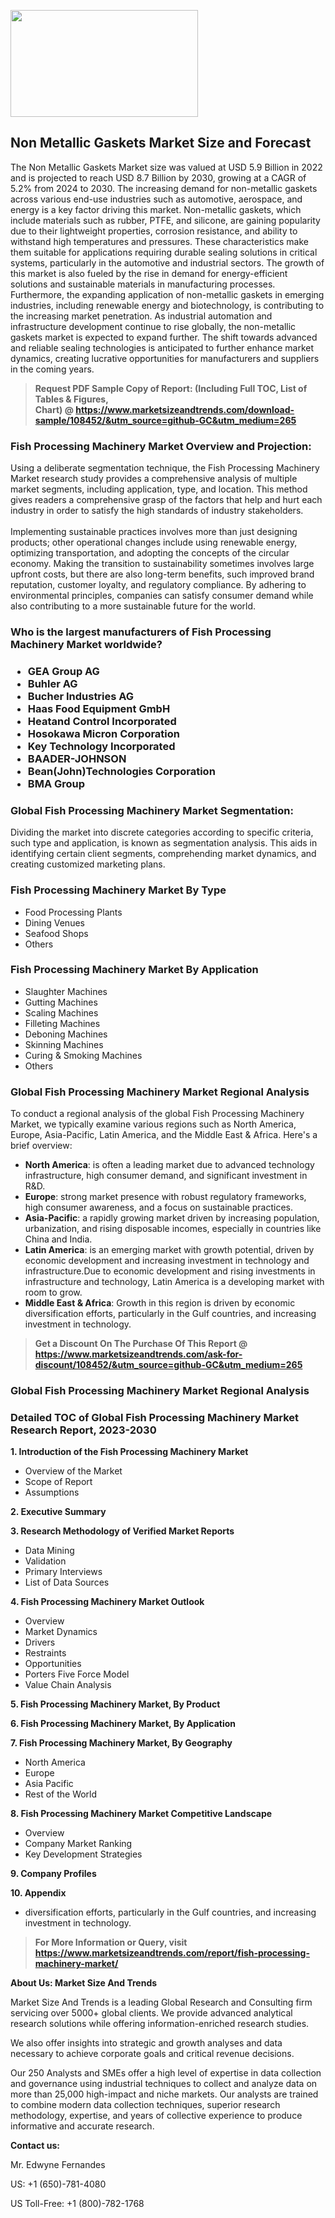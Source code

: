 <p><img class="alignnone size-medium wp-image-20088" src="https://ffe5etoiles.com/wp-content/uploads/2024/12/MST1-300x171.png" alt="" width="300" height="171" /></p><h2>Non Metallic Gaskets Market Size and Forecast</h2><p>The Non Metallic Gaskets Market size was valued at USD 5.9 Billion in 2022 and is projected to reach USD 8.7 Billion by 2030, growing at a CAGR of 5.2% from 2024 to 2030. The increasing demand for non-metallic gaskets across various end-use industries such as automotive, aerospace, and energy is a key factor driving this market. Non-metallic gaskets, which include materials such as rubber, PTFE, and silicone, are gaining popularity due to their lightweight properties, corrosion resistance, and ability to withstand high temperatures and pressures. These characteristics make them suitable for applications requiring durable sealing solutions in critical systems, particularly in the automotive and industrial sectors. The growth of this market is also fueled by the rise in demand for energy-efficient solutions and sustainable materials in manufacturing processes. Furthermore, the expanding application of non-metallic gaskets in emerging industries, including renewable energy and biotechnology, is contributing to the increasing market penetration. As industrial automation and infrastructure development continue to rise globally, the non-metallic gaskets market is expected to expand further. The shift towards advanced and reliable sealing technologies is anticipated to further enhance market dynamics, creating lucrative opportunities for manufacturers and suppliers in the coming years.</p></p><blockquote id="" class=""><strong>Request PDF Sample Copy of Report: (Including Full TOC, List of Tables &amp; Figures, Chart)&nbsp;@&nbsp;<strong><a href="https://www.marketsizeandtrends.com/download-sample/108452/&utm_source=github-GC&utm_medium=265" target="_blank">https://www.marketsizeandtrends.com/download-sample/108452/&utm_source=github-GC&utm_medium=265</a></strong></strong></blockquote><h3 id="" class="">Fish Processing Machinery Market&nbsp;Overview and Projection:</h3><p id="" class="">Using a deliberate segmentation technique, the Fish Processing Machinery Market research study provides a comprehensive analysis of multiple market segments, including application, type, and location. This method gives readers a comprehensive grasp of the factors that help and hurt each industry in order to satisfy the high standards of industry stakeholders. <br /> <br />Implementing sustainable practices involves more than just designing products; other operational changes include using renewable energy, optimizing transportation, and adopting the concepts of the circular economy. Making the transition to sustainability sometimes involves large upfront costs, but there are also long-term benefits, such improved brand reputation, customer loyalty, and regulatory compliance. By adhering to environmental principles, companies can satisfy consumer demand while also contributing to a more sustainable future for the world.</p><h3 id="" class="">Who is the largest manufacturers of&nbsp;Fish Processing Machinery Market worldwide?</h3><h3 class=""><p><ul><li>GEA Group AG </li><li> Buhler AG </li><li> Bucher Industries AG </li><li> Haas Food Equipment GmbH </li><li> Heatand Control Incorporated </li><li> Hosokawa Micron Corporation </li><li> Key Technology Incorporated </li><li> BAADER-JOHNSON </li><li> Bean(John)Technologies Corporation </li><li> BMA Group</li></ul></p></h3><h3 id="" class="">Global&nbsp;Fish Processing Machinery Market Segmentation:</h3><p id="" class="">Dividing the market into discrete categories according to specific criteria, such type and application, is known as segmentation analysis. This aids in identifying certain client segments, comprehending market dynamics, and creating customized marketing plans.</p><h3 id="" class="">Fish Processing Machinery Market&nbsp;By Type</h3><p><p><ul><li>Food Processing Plants </li><li> Dining Venues </li><li> Seafood Shops </li><li> Others</p></li></ul></p></p><h3 id="" class="">Fish Processing Machinery Market&nbsp;By Application</h3><p class=""><p><ul><li>Slaughter Machines </li><li> Gutting Machines </li><li> Scaling Machines </li><li> Filleting Machines </li><li> Deboning Machines </li><li> Skinning Machines </li><li> Curing & Smoking Machines </li><li> Others</li></ul></p></p><h3 id="" class="">Global Fish Processing Machinery Market Regional Analysis</h3><p id="" class="">To conduct a regional analysis of the global Fish Processing Machinery Market, we typically examine various regions such as North America, Europe, Asia-Pacific, Latin America, and the Middle East &amp; Africa. Here's a brief overview:</p><ul><li><strong>North America</strong>: is often a leading market due to advanced technology infrastructure, high consumer demand, and significant investment in R&amp;D.</li><li><strong>Europe</strong>: strong market presence with robust regulatory frameworks, high consumer awareness, and a focus on sustainable practices.</li><li><strong>Asia-Pacific</strong>: a rapidly growing market driven by increasing population, urbanization, and rising disposable incomes, especially in countries like China and India.</li><li><strong>Latin America</strong>: is an emerging market with growth potential, driven by economic development and increasing investment in technology and infrastructure.Due to economic development and rising investments in infrastructure and technology, Latin America is a developing market with room to grow.</li><li><strong>Middle East &amp; Africa</strong>: Growth in this region is driven by economic diversification efforts, particularly in the Gulf countries, and increasing investment in technology.</li></ul><blockquote id="" class=""><strong>Get a Discount On The Purchase Of This Report @ <strong><a href="https://www.marketsizeandtrends.com/ask-for-discount/108452/&utm_source=github-GC&utm_medium=265" target="_blank">https://www.marketsizeandtrends.com/ask-for-discount/108452/&utm_source=github-GC&utm_medium=265</a></strong></strong></blockquote><h3 id="" class="">Global Fish Processing Machinery Market Regional Analysis</h3><h3 id="" class="">Detailed TOC of Global Fish Processing Machinery Market Research Report, 2023-2030</h3><p id="" class=""><strong>1. Introduction of the Fish Processing Machinery Market</strong></p><ul><li>Overview of the Market</li><li>Scope of Report</li><li>Assumptions</li></ul><p id="" class=""><strong>2. Executive Summary</strong></p><p id="" class=""><strong>3. Research Methodology of Verified Market Reports</strong></p><ul><li>Data Mining</li><li>Validation</li><li>Primary Interviews</li><li>List of Data Sources</li></ul><p id="" class=""><strong>4. Fish Processing Machinery Market Outlook</strong></p><ul><li>Overview</li><li>Market Dynamics</li><li>Drivers</li><li>Restraints</li><li>Opportunities</li><li>Porters Five Force Model</li><li>Value Chain Analysis</li></ul><p id="" class=""><strong>5. Fish Processing Machinery Market, By Product</strong></p><p id="" class=""><strong>6. Fish Processing Machinery Market, By Application</strong></p><p id="" class=""><strong>7. Fish Processing Machinery Market, By Geography</strong></p><ul><li>North America</li><li>Europe</li><li>Asia Pacific</li><li>Rest of the World</li></ul><p id="" class=""><strong>8. Fish Processing Machinery Market Competitive Landscape</strong></p><ul><li>Overview</li><li>Company Market Ranking</li><li>Key Development Strategies</li></ul><p id="" class=""><strong>9. Company Profiles</strong></p><p id="" class=""><strong>10. Appendix</strong></p><ul><li>diversification efforts, particularly in the Gulf countries, and increasing investment in technology.</li></ul><blockquote id="" class=""><strong>For More Information or Query, visit <strong><strong><a href="https://www.marketsizeandtrends.com/report/fish-processing-machinery-market/" target="_blank">https://www.marketsizeandtrends.com/report/fish-processing-machinery-market/</a></strong></strong></strong></blockquote><p id="" class=""><strong>About Us: Market Size And Trends</strong></p><p id="" class="">Market Size And Trends is a leading Global Research and Consulting firm servicing over 5000+ global clients. We provide advanced analytical research solutions while offering information-enriched research studies.</p><p id="" class="">We also offer insights into strategic and growth analyses and data necessary to achieve corporate goals and critical revenue decisions.</p><p id="" class="">Our 250 Analysts and SMEs offer a high level of expertise in data collection and governance using industrial techniques to collect and analyze data on more than 25,000 high-impact and niche markets. Our analysts are trained to combine modern data collection techniques, superior research methodology, expertise, and years of collective experience to produce informative and accurate research.</p><p id="" class=""><strong>Contact us:</strong></p><p id="" class="">Mr. Edwyne Fernandes</p><p id="" class="">US: +1 (650)-781-4080</p><p id="" class="">US Toll-Free: +1 (800)-782-1768</p>
